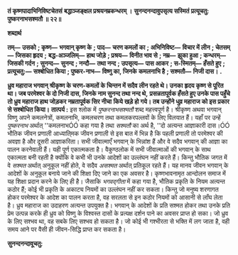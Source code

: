 **तं कृष्णपादाभिनिविष्टचेतसं** **बद्धाञ्जङ्क्षल प्रश्रयनम्रकन्धरम् ।** **सुनन्दनन्दावुपसृत्य सस्मितं** **प्रत्यूचतु: पुष्करनाभसश्मतौ ॥ २२॥** 

**शब्दार्थ** 

**तम्—** **उसको** **; कृष्ण—** **भगवान् कृष्ण के** **; पाद—** **चरण कमलों का** **; अभिनिविष्ट—** **विचार में लीन** **; चेतसम्—** **जिसका हृदय** **;** **बद्ध-अञ्जलिम्—** **हाथ जोड़े** **; प्रश्रय—** **विनीत भाव से** **; नम्र—** **झुका हुआ** **; कन्धरम्—** **जिसकी गर्दन** **; सुनन्द—** **सुनन्द** **; नन्दौ—** **तथा नन्द** **; उपसृत्य—** **पास आकर** **; स-स्मितम्—** **हँसते हुए** **; प्रत्यूचतु:—** **सश्बोधित किया** **; पुष्कर-नाभ—** **विष्णु का, जिनके** **कमलनाभि है** **; सश्मतौ—** **निजी दास।** **.** 

**ध्रुव महाराज भगवान् श्रीकृष्ण के चरण-कमलों के चिन्तन में सदैव लीन रहते थे। उनका** **हृदय कृष्ण से पूरित था। जब परमेश्वर के दो निजी दास, जिनके नाम सुनन्द तथा नन्द थे,** **प्रसन्नतापूर्वक हँसते हुए उनके पास पहुँचे तो ध्रुव महाराज हाथ जोड़कर नम्रतापूर्वक सिर नीचा** **किये खड़े हो गये। तब उन्होंने धुव्र महाराज को इस प्रकार से सश्बोधित किया।** **तात्पर्य :** इस श्लोक में *पुष्करनाभसश्मतौ* शब्द महत्त्वपूर्ण है। श्रीकृष्ण अथवा भगवान् विष्णु अपने कमलनेत्रों, कमलनाभि, कमलचरण तथा कमलकरपल्लवों के लिए विलयात हैं। यहाँ पर उन्हें *पुष्करनाभ* अर्थात् ''कमलनाभÓÓ कहा गया है तथा *सश्मतौ* का अर्थ है, ''दो अत्यन्त आज्ञाकारी दास।ÓÓ भौतिक जीवन प्रणाली आध्याति्मक जीवन प्रणाली से इस बात में भिन्न है कि पहली प्रणाली तो परमेश्वर की अवज्ञा है और दूसरी आज्ञाकरिता। सभी जीवात्माएँ भगवान् के भिन्नांश हैं और वे सदैव भगवान् की आज्ञा का पालन करनेवाली हैं। यही पूर्ण एकात्मकता है। वैकुण्ठलोक में सभी जीवात्माओं की भगवान् के साथ एकात्मता बनी रहती है क्योंकि वे कभी भी उनके आदेशों का उल्लंघन नहीं करते हैं। किन्तु भौतिक जगत में वे *सश्मत* अर्थात् अनुकूल नहीं होते, वे सदैव *असश्मत* अर्थात् प्रतिकूल रहते हैं। यह मानव जीवन भगवान् के आदेशों के अनुकूल बनाये जाने की शिक्षा दिए जाने का एक अवसर है। कृष्णभावनामृत आन्दोलन समाज में यह शिक्षा प्रदान करने के लिए ही है। जैसाकि *भगवद्गीता* में कहा गया है, भौतिक प्रकृति के नियम अत्यन्त कठोर हैं; कोई भी प्रकृति के अकाट्य नियमों का उल्लंघन नहीं कर सकता। किन्तु जो मनुष्य शरणागत होकर परमेश्वर के आदेश का पालन करता है, वह सरलता से इन कठोर नियमों को आसानी से लाँघ लेता है। ध्रुव महाराज का उदाहरण अत्यन्त उपयुक्त है। भगवान् के आदेशों के प्रति सश्मत होकर तथा उनके प्रति प्रेम उत्पन्न करके ही ध्रुव को विष्णु के विश्वस्त दासों के प्रत्यक्ष दर्शन पाने का अवसर प्राप्त हो सका। जो ध्रुव के लिए सश्भव था, वह सबके लिए सश्भव हो सकता है। जो कोई भी गश्भीरता से भक्ति में लग जाता है, वही समय आने पर वैसी ही जीवन-सिद्धि प्राप्त कर सकता है।  

**सुनन्दनन्दावूचतु:** 
